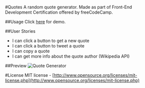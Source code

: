 #Quotes
A random quote generator. Made as part of Front-End Development Certification offered by freeCodeCamp.

##Usage
Click [here](http://d3moid.github.io/quotes/) for demo.

##User Stories
- I can click a button to get a new quote
- I can click a button to tweet a quote
- I can copy a quote
- I can get more info about the quote author (Wikipedia API)

##Preview
![Quote Generator](http://i.snag.gy/2ISBZ.jpg)

#License
MIT license - [http://www.opensource.org/licenses/mit-license.php](http://www.opensource.org/licenses/mit-license.php)
